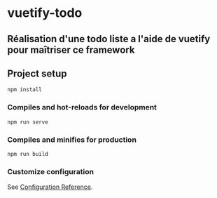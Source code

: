 # vuetify-todo

## Réalisation d'une todo liste a l'aide de vuetify pour maîtriser ce framework


## Project setup
```
npm install
```

### Compiles and hot-reloads for development
```
npm run serve
```

### Compiles and minifies for production
```
npm run build
```

### Customize configuration
See [Configuration Reference](https://cli.vuejs.org/config/).
